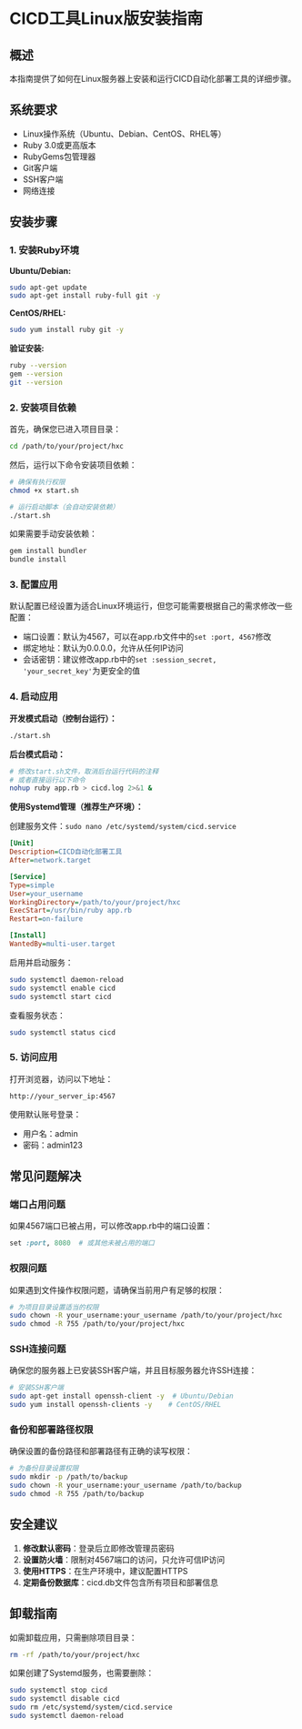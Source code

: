 # CICD工具Linux版安装指南

## 概述

本指南提供了如何在Linux服务器上安装和运行CICD自动化部署工具的详细步骤。

## 系统要求

- Linux操作系统（Ubuntu、Debian、CentOS、RHEL等）
- Ruby 3.0或更高版本
- RubyGems包管理器
- Git客户端
- SSH客户端
- 网络连接

## 安装步骤

### 1. 安装Ruby环境

**Ubuntu/Debian:**
```bash
sudo apt-get update
sudo apt-get install ruby-full git -y
```

**CentOS/RHEL:**
```bash
sudo yum install ruby git -y
```

**验证安装:**
```bash
ruby --version
gem --version
git --version
```

### 2. 安装项目依赖

首先，确保您已进入项目目录：
```bash
cd /path/to/your/project/hxc
```

然后，运行以下命令安装项目依赖：
```bash
# 确保有执行权限
chmod +x start.sh

# 运行启动脚本（会自动安装依赖）
./start.sh
```

如果需要手动安装依赖：
```bash
gem install bundler
bundle install
```

### 3. 配置应用

默认配置已经设置为适合Linux环境运行，但您可能需要根据自己的需求修改一些配置：

- 端口设置：默认为4567，可以在app.rb文件中的`set :port, 4567`修改
- 绑定地址：默认为0.0.0.0，允许从任何IP访问
- 会话密钥：建议修改app.rb中的`set :session_secret, 'your_secret_key'`为更安全的值

### 4. 启动应用

**开发模式启动（控制台运行）：**
```bash
./start.sh
```

**后台模式启动：**
```bash
# 修改start.sh文件，取消后台运行代码的注释
# 或者直接运行以下命令
nohup ruby app.rb > cicd.log 2>&1 &
```

**使用Systemd管理（推荐生产环境）：**

创建服务文件：`sudo nano /etc/systemd/system/cicd.service`

```ini
[Unit]
Description=CICD自动化部署工具
After=network.target

[Service]
Type=simple
User=your_username
WorkingDirectory=/path/to/your/project/hxc
ExecStart=/usr/bin/ruby app.rb
Restart=on-failure

[Install]
WantedBy=multi-user.target
```

启用并启动服务：
```bash
sudo systemctl daemon-reload
sudo systemctl enable cicd
sudo systemctl start cicd
```

查看服务状态：
```bash
sudo systemctl status cicd
```

### 5. 访问应用

打开浏览器，访问以下地址：
```
http://your_server_ip:4567
```

使用默认账号登录：
- 用户名：admin
- 密码：admin123

## 常见问题解决

### 端口占用问题

如果4567端口已被占用，可以修改app.rb中的端口设置：
```ruby
set :port, 8080  # 或其他未被占用的端口
```

### 权限问题

如果遇到文件操作权限问题，请确保当前用户有足够的权限：
```bash
# 为项目目录设置适当的权限
sudo chown -R your_username:your_username /path/to/your/project/hxc
sudo chmod -R 755 /path/to/your/project/hxc
```

### SSH连接问题

确保您的服务器上已安装SSH客户端，并且目标服务器允许SSH连接：
```bash
# 安装SSH客户端
sudo apt-get install openssh-client -y  # Ubuntu/Debian
sudo yum install openssh-clients -y    # CentOS/RHEL
```

### 备份和部署路径权限

确保设置的备份路径和部署路径有正确的读写权限：
```bash
# 为备份目录设置权限
sudo mkdir -p /path/to/backup
sudo chown -R your_username:your_username /path/to/backup
sudo chmod -R 755 /path/to/backup
```

## 安全建议

1. **修改默认密码**：登录后立即修改管理员密码
2. **设置防火墙**：限制对4567端口的访问，只允许可信IP访问
3. **使用HTTPS**：在生产环境中，建议配置HTTPS
4. **定期备份数据库**：cicd.db文件包含所有项目和部署信息

## 卸载指南

如需卸载应用，只需删除项目目录：
```bash
rm -rf /path/to/your/project/hxc
```

如果创建了Systemd服务，也需要删除：
```bash
sudo systemctl stop cicd
sudo systemctl disable cicd
sudo rm /etc/systemd/system/cicd.service
sudo systemctl daemon-reload
```